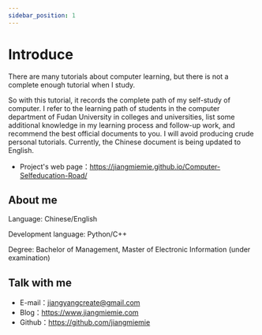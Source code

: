 ```yaml
---
sidebar_position: 1
---
```


# Introduce

There are many tutorials about computer learning, but there is not a complete enough tutorial when I study.

So with this tutorial, it records the complete path of my self-study of computer. I refer to the learning path of students in the computer department of Fudan University in colleges and universities, list some additional knowledge in my learning process and follow-up work, and recommend the best official documents to you. I will avoid producing crude personal tutorials. Currently, the Chinese document is being updated to English.

- Project's web page：https://jiangmiemie.github.io/Computer-Selfeducation-Road/

## About me

Language: Chinese/English

Development language: Python/C++

Degree: Bachelor of Management, Master of Electronic Information (under examination)

## Talk with me

- E-mail：jiangyangcreate@gmail.com
- Blog：https://www.jiangmiemie.com
- Github：https://github.com/jiangmiemie
